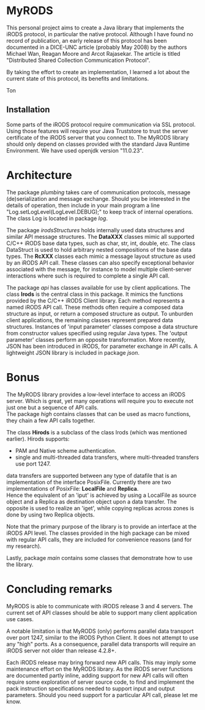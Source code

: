 # MyRODS
This personal project aims to create a Java library that implements
the iRODS protocol, in particular the native protocol.
Although I have found no record of publication, 
an early release of this protocol has been documented in a DICE-UNC article
(probably May 2008)
by the authors Michael Wan, Reagan Moore and Arcot Rajasekar. 
The article is titled "Distributed Shared Collection Communication Protocol".

By taking the effort to create an implementation, I learned a lot 
about the current state of this protocol, its benefits and limitations.

Ton


## Installation
Some parts of the iRODS protocol require communication via SSL protocol.
Using those features will require your Java Truststore to trust 
the server certificate of the iRODS server that you connect to.
The MyRODS library should only depend on classes provided with the
standard Java Runtime Environment. We have used openjdk version "11.0.23". 

# Architecture
The package *plumbing* takes care of communication protocols, message
(de)serialization and message exchange. Should you be interested
in the details of operation, then include in your main program
a line "Log.setLogLevel(LogLevel.DEBUG);" to keep track of internal
operations.  The class Log is located in package *log*.

The package *irodsStructures* holds internally used data structures 
and similar API message structures. 
The **DataXXX** classes mimic all supported C/C++ iRODS base data types,
such as char, str, int, double, etc. The class DataStruct is used to
hold arbitrary nested compositions of the base data types.
The **RcXXX** classes each mimic a message layout structure as used by an 
iRODS API call. These classes can also specify exceptional behavior
associated with the message, for instance to model multiple client-server
interactions where such is required to complete a single API call.

The package *api* has classes available for use by client applications.
The class **Irods** is the central class in this package. 
It mimics the functions provided by the C/C++ iRODS Client library. 
Each method represents a named iRODS API call.
These methods often require a composed data structure
as input, or return a composed structure as output.
To unburden client applications, the remaining classes represent
prepared data structures. Instances of 'input parameter' classes 
compose a data structure from constructor values specified using
regular Java types. 
The 'output parameter' classes perform an opposite transformation.
More recently, JSON has been introduced in iRODS, for parameter 
exchange in API calls. 
A lightweight JSON library is included in package *json*.

# Bonus
The MyRODS library provides a low-level interface to access
an iRODS server.  Which is great, yet many operations will require you to 
execute not just one but a sequence of API calls.  
The package *high* contains classes that can be used as macro functions, 
they chain a few API calls together. 

The class **Hirods** is a subclass of the class Irods (which was mentioned earlier). 
Hirods supports: 
- PAM and Native scheme authentication. 
- single and multi-threaded data transfers, where multi-threaded transfers use port 1247.

data transfers are supported between any type of datafile that is an 
implementation of the interface PosixFile.  Currently there are
two implementations of PosixFile: **LocalFile** and **Replica**.  
Hence the equivalent of an 'iput' is achieved by using a LocalFile as 
source object and a Replica as destination object upon a data transfer. 
The opposite is used to realize an 'iget',
while copying replicas across zones is done by using two Replica objects.

Note that the primary purpose of the library is to provide an interface
at the iRODS API level. The classes provided in the high package can
be mixed with regular API calls, they are included for convenience
reasons (and for my research).

Lastly, package *main* contains some classes that demonstrate how to use
the library. 

# Concluding remarks
MyRODS is able to communicate with iRODS release 3 and 4 servers. 
The current set of API classes should be able to support many client 
application use cases. 

A notable limitation is that MyRODS (only) performs parallel data transport over
port 1247, similar to the iRODS Python Client. It does not attempt to 
use any "high" ports.
As a consequence, parallel data transports will require an iRODS server not
older than release 4.2.8+.

Each iRODS release may bring forward new API calls. 
This may imply some maintenance effort on the MyRODS library. 
As the iRODS server functions are documented partly inline, 
adding support for new API calls will often require some exploration of 
server source code, to find and implement the 
pack instruction specifications needed to support input and output parameters. 
Should you need support for a particular API call, please let me know.  


